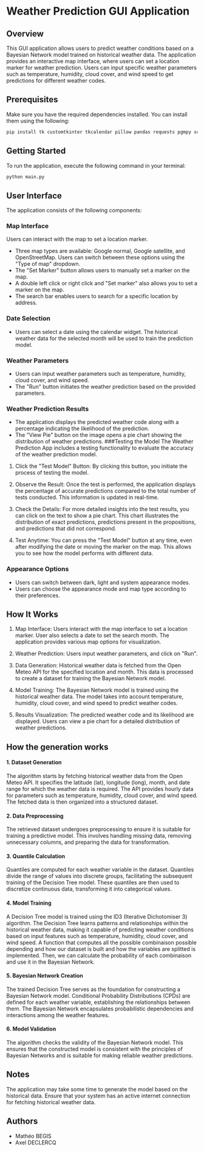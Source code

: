 # Weather Prediction GUI Application
## Overview
This GUI application allows users to predict weather conditions based on a Bayesian Network model trained on historical weather data. The application provides an interactive map interface, where users can set a location marker for weather prediction. Users can input specific weather parameters such as temperature, humidity, cloud cover, and wind speed to get predictions for different weather codes.

## Prerequisites
Make sure you have the required dependencies installed. You can install them using the following:

```bash
pip install tk customtkinter tkcalendar pillow pandas requests pgmpy scikit-learn numpy matplotlib
```

## Getting Started
To run the application, execute the following command in your terminal:

```bash
python main.py
```

## User Interface
The application consists of the following components:

### Map Interface
Users can interact with the map to set a location marker.
- Three map types are available: Google normal, Google satellite, and OpenStreetMap. Users can switch between these options using the "Type of map" dropdown.
- The "Set Marker" button allows users to manually set a marker on the map.
- A double left click or right click and "Set marker" also allows you to set a marker on the map.
- The search bar enables users to search for a specific location by address.
### Date Selection
- Users can select a date using the calendar widget. The historical weather data for the selected month will be used to train the prediction model.
### Weather Parameters
- Users can input weather parameters such as temperature, humidity, cloud cover, and wind speed.
- The "Run" button initiates the weather prediction based on the provided parameters.
### Weather Prediction Results
- The application displays the predicted weather code along with a percentage indicating the likelihood of the prediction.
- The "View Pie" button on the image opens a pie chart showing the distribution of weather predictions.
###Testing the Model
The Weather Prediction App includes a testing functionality to evaluate the accuracy of the weather prediction model.
1. Click the "Test Model" Button: By clicking this button, you initiate the process of testing the model.

2. Observe the Result: Once the test is performed, the application displays the percentage of accurate predictions compared to the total number of tests conducted. This information is updated in real-time.

3. Check the Details: For more detailed insights into the test results, you can click on the text to show a pie chart. This chart illustrates the distribution of exact predictions, predictions present in the propositions, and predictions that did not correspond.

4. Test Anytime: You can press the "Test Model" button at any time, even after modifying the date or moving the marker on the map. This allows you to see how the model performs with different data.


### Appearance Options
- Users can switch between dark, light and system appearance modes.
- Users can choose the appearance mode and map type according to their preferences.

## How It Works
1. Map Interface: Users interact with the map interface to set a location marker. User also selects a date to set the search month. The application provides various map options for visualization.

2. Weather Prediction: Users input weather parameters, and click on "Run".

3. Data Generation: Historical weather data is fetched from the Open Meteo API for the specified location and month. This data is processed to create a dataset for training the Bayesian Network model.

4. Model Training: The Bayesian Network model is trained using the historical weather data. The model takes into account temperature, humidity, cloud cover, and wind speed to predict weather codes.

5. Results Visualization: The predicted weather code and its likelihood are displayed. Users can view a pie chart for a detailed distribution of weather predictions.


## How the generation works
#### 1. Dataset Generation
The algorithm starts by fetching historical weather data from the Open Meteo API. It specifies the latitude (lat), longitude (long), month, and date range for which the weather data is required. The API provides hourly data for parameters such as temperature, humidity, cloud cover, and wind speed. The fetched data is then organized into a structured dataset.

#### 2. Data Preprocessing
The retrieved dataset undergoes preprocessing to ensure it is suitable for training a predictive model. This involves handling missing data, removing unnecessary columns, and preparing the data for transformation.

#### 3. Quantile Calculation
Quantiles are computed for each weather variable in the dataset. Quantiles divide the range of values into discrete groups, facilitating the subsequent training of the Decision Tree model. These quantiles are then used to discretize continuous data, transforming it into categorical values.

#### 4. Model Training
A Decision Tree model is trained using the ID3 (Iterative Dichotomiser 3) algorithm. The Decision Tree learns patterns and relationships within the historical weather data, making it capable of predicting weather conditions based on input features such as temperature, humidity, cloud cover, and wind speed. A function that computes all the possible combinaison possible depending and how our dataset is built and how the variables are splitted is implemented. Then, we can calculate the probability of each combinaison and use it in the Bayesian Network.

#### 5. Bayesian Network Creation
The trained Decision Tree serves as the foundation for constructing a Bayesian Network model. Conditional Probability Distributions (CPDs) are defined for each weather variable, establishing the relationships between them. The Bayesian Network encapsulates probabilistic dependencies and interactions among the weather features.

#### 6. Model Validation
The algorithm checks the validity of the Bayesian Network model. This ensures that the constructed model is consistent with the principles of Bayesian Networks and is suitable for making reliable weather predictions.

## Notes
The application may take some time to generate the model based on the historical data.
Ensure that your system has an active internet connection for fetching historical weather data.

## Authors
- Mathéo BEGIS
- Axel DECLERCQ
